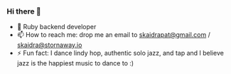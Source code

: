 ### Hi there 👋

- 🔭 Ruby backend developer
- 📫 How to reach me: drop me an email to skaidrapat@gmail.com / skaidra@stornaway.io
- ⚡ Fun fact: I dance lindy hop, authentic solo jazz, and tap and I believe jazz is the happiest music to dance to :)
